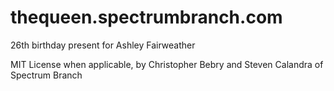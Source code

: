 thequeen.spectrumbranch.com
===========================

26th birthday present for Ashley Fairweather

MIT License when applicable, by Christopher Bebry and Steven Calandra of Spectrum Branch
